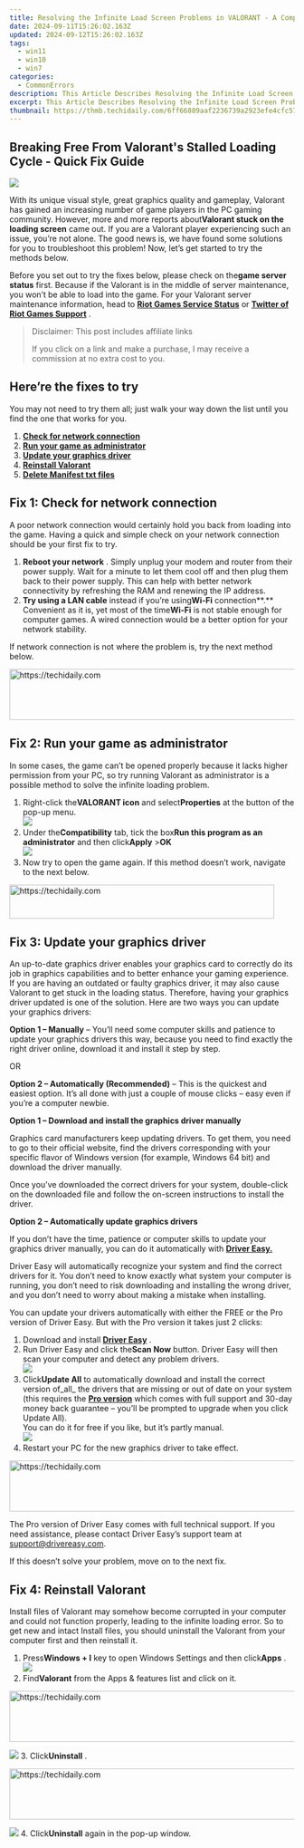 ```yaml
---
title: Resolving the Infinite Load Screen Problems in VALORANT - A Complete Guide
date: 2024-09-11T15:26:02.163Z
updated: 2024-09-12T15:26:02.163Z
tags:
  - win11
  - win10
  - win7
categories:
  - CommonErrors
description: This Article Describes Resolving the Infinite Load Screen Problems in VALORANT - A Complete Guide
excerpt: This Article Describes Resolving the Infinite Load Screen Problems in VALORANT - A Complete Guide
thumbnail: https://thmb.techidaily.com/6ff66889aaf2236739a2923efe4cfc57f9cd9ea7ad49a91b99fcb2a46f695a7e.jpg
---
```


## Breaking Free From Valorant's Stalled Loading Cycle - Quick Fix Guide

![](https://images.drivereasy.com/wp-content/uploads/2022/04/Valorant-loading-pic.jpg)

 With its unique visual style, great graphics quality and gameplay, Valorant has gained an increasing number of game players in the PC gaming community. However, more and more reports about**Valorant stuck on the loading screen** came out. If you are a Valorant player experiencing such an issue, you’re not alone. The good news is, we have found some solutions for you to troubleshoot this problem! Now, let’s get started to try the methods below.

 Before you set out to try the fixes below, please check on the**game server status** first. Because if the Valorant is in the middle of server maintenance, you won’t be able to load into the game. For your Valorant server maintenance information, head to **[Riot Games Service Status](https://status.riotgames.com/)**  or **[Twitter of Riot Games Support](https://twitter.com/riotsupport?lang=en)**  .

>  Disclaimer: This post includes affiliate links
>
>  If you click on a link and make a purchase, I may receive a commission at no extra cost to you.
>

## Here’re the fixes to try

 You may not need to try them all; just walk your way down the list until you find the one that works for you.

1. **[Check for network connection](https://tools.techidaily.com/drivereasy/download/)**
2. **[Run your game as administrator](https://tools.techidaily.com/drivereasy/download/)**
3. **[Update your graphics driver](https://tools.techidaily.com/drivereasy/download/)**
4. **[Reinstall Valorant](https://tools.techidaily.com/drivereasy/download/)**
5. **[Delete Manifest txt files](https://tools.techidaily.com/drivereasy/download/)**

## Fix 1: Check for network connection

 A poor network connection would certainly hold you back from loading into the game. Having a quick and simple check on your network connection should be your first fix to try.

1. **Reboot your network** . Simply unplug your modem and router from their power supply. Wait for a minute to let them cool off and then plug them back to their power supply. This can help with better network connectivity by refreshing the RAM and renewing the IP address.
2. **Try using a LAN cable** instead if you’re using**Wi-Fi** connection**.** Convenient as it is, yet most of the time**Wi-Fi** is not stable enough for computer games. A wired connection would be a better option for your network stability.

 If network connection is not where the problem is, try the next method below.

<!-- affiliate ads begin -->
<a href="https://ephamedtechinc.pxf.io/c/5597632/2136612/26400" target="_top" id="2136612">
  <img src="//a.impactradius-go.com/display-ad/26400-2136612" border="0" alt="https://techidaily.com" width="728" height="90"/>
</a>
<img height="0" width="0" src="https://ephamedtechinc.pxf.io/i/5597632/2136612/26400" style="position:absolute;visibility:hidden;" border="0" />
<!-- affiliate ads end -->

## Fix 2: Run your game as administrator

 In some cases, the game can’t be opened properly because it lacks higher permission from your PC, so try running Valorant as administrator is a possible method to solve the infinite loading problem.

1. Right-click the**VALORANT icon** and select**Properties** at the button of the pop-up menu.  
![](https://images.drivereasy.com/wp-content/uploads/2022/04/Valorant-open-file-location.jpg)
2. Under the**Compatibility** tab, tick the box**Run this program as an administrator** and then click**Apply** \>**OK**  
![](https://images.drivereasy.com/wp-content/uploads/2022/04/VALORANT-run-as-ad.jpg)
3. Now try to open the game again. If this method doesn’t work, navigate to the next below.

<!-- affiliate ads begin -->
<a href="https://aligracehair.sjv.io/c/5597632/2135360/19272" target="_top" id="2135360">
  <img src="//a.impactradius-go.com/display-ad/19272-2135360" border="0" alt="https://techidaily.com" width="468" height="60"/>
</a>
<img height="0" width="0" src="https://aligracehair.sjv.io/i/5597632/2135360/19272" style="position:absolute;visibility:hidden;" border="0" />
<!-- affiliate ads end -->

## Fix 3: Update your graphics driver

 An up-to-date graphics driver enables your graphics card to correctly do its job in graphics capabilities and to better enhance your gaming experience. If you are having an outdated or faulty graphics driver, it may also cause Valorant to get stuck in the loading status. Therefore, having your graphics driver updated is one of the solution. Here are two ways you can update your graphics drivers:

**Option 1 – Manually** – You’ll need some computer skills and patience to update your graphics drivers this way, because you need to find exactly the right driver online, download it and install it step by step.

OR

**Option 2 – Automatically (Recommended)** – This is the quickest and easiest option. It’s all done with just a couple of mouse clicks – easy even if you’re a computer newbie.

 **Option 1 – Download and install the graphics driver manually**

 Graphics card manufacturers keep updating drivers. To get them, you need to go to their official website, find the drivers corresponding with your specific flavor of Windows version (for example, Windows 64 bit) and download the driver manually.

 Once you’ve downloaded the correct drivers for your system, double-click on the downloaded file and follow the on-screen instructions to install the driver.

**Option 2 – Automatically update graphics drivers**

 If you don’t have the time, patience or computer skills to update your graphics driver manually, you can do it automatically with **[Driver Easy.](https://tools.techidaily.com/drivereasy/download/)**

 Driver Easy will automatically recognize your system and find the correct drivers for it. You don’t need to know exactly what system your computer is running, you don’t need to risk downloading and installing the wrong driver, and you don’t need to worry about making a mistake when installing.

 You can update your drivers automatically with either the FREE or the Pro version of Driver Easy. But with the Pro version it takes just 2 clicks:

1. Download and install **[Driver Easy](https://tools.techidaily.com/drivereasy/download/)**  .
2. Run Driver Easy and click the**Scan Now** button. Driver Easy will then scan your computer and detect any problem drivers.  
![](https://images.drivereasy.com/wp-content/uploads/2022/04/DE-scan.jpg)
3. Click**Update All** to automatically download and install the correct version of_all_ the drivers that are missing or out of date on your system (this requires the **[Pro version](https://tools.techidaily.com/drivereasy/download/)**  which comes with full support and 30-day money back guarantee – you’ll be prompted to upgrade when you click Update All).  
 You can do it for free if you like, but it’s partly manual.  
![](https://images.drivereasy.com/wp-content/uploads/2022/04/DE-graphics.jpg)
4. Restart your PC for the new graphics driver to take effect.

<!-- affiliate ads begin -->
<a href="https://appsumo.8odi.net/c/5597632/2132161/7443" target="_top" id="2132161">
  <img src="//a.impactradius-go.com/display-ad/7443-2132161" border="0" alt="https://techidaily.com" width="728" height="90"/>
</a>
<img height="0" width="0" src="https://appsumo.8odi.net/i/5597632/2132161/7443" style="position:absolute;visibility:hidden;" border="0" />
<!-- affiliate ads end -->

 The Pro version of Driver Easy comes with full technical support. If you need assistance, please contact Driver Easy’s support team at <support@drivereasy.com>.

If this doesn’t solve your problem, move on to the next fix.

## Fix 4: Reinstall Valorant

 Install files of Valorant may somehow become corrupted in your computer and could not function properly, leading to the infinite loading error. So to get new and intact Install files, you should uninstall the Valorant from your computer first and then reinstall it.

1. Press**Windows + I** key to open Windows Settings and then click**Apps** .  
![](https://images.drivereasy.com/wp-content/uploads/2022/04/win-settings-apps.jpg)
2. Find**Valorant** from the Apps & features list and click on it.  

<!-- affiliate ads begin -->
<a href="https://appsumo.8odi.net/c/5597632/2123738/7443" target="_top" id="2123738">
  <img src="//a.impactradius-go.com/display-ad/7443-2123738" border="0" alt="https://techidaily.com" width="600" height="90"/>
</a>
<img height="0" width="0" src="https://appsumo.8odi.net/i/5597632/2123738/7443" style="position:absolute;visibility:hidden;" border="0" />
<!-- affiliate ads end -->

![](https://images.drivereasy.com/wp-content/uploads/2022/04/Valorant-Appsfeatures-1.jpg)
3. Click**Uninstall** .  

<!-- affiliate ads begin -->
<a href="https://appsumo.8odi.net/c/5597632/2118325/7443" target="_top" id="2118325">
  <img src="//a.impactradius-go.com/display-ad/7443-2118325" border="0" alt="https://techidaily.com" width="728" height="90"/>
</a>
<img height="0" width="0" src="https://appsumo.8odi.net/i/5597632/2118325/7443" style="position:absolute;visibility:hidden;" border="0" />
<!-- affiliate ads end -->

![](https://images.drivereasy.com/wp-content/uploads/2022/04/Valorant-Uninstall-1.jpg)
4. Click**Uninstall** again in the pop-up window.  

<!-- affiliate ads begin -->
<span id="1531882">
					<video width="864" height="1536" style="cursor:pointer"
           poster="//a.impactradius-go.com/display-clicktoplayimage/1531882.png"
           onclick="if(!this.playClicked){this.play();this.setAttribute('controls',true);this.playClicked=true;}">
	   <source src="//a.impactradius-go.com/display-ad/16446-1531882">
	   <img src="//a.impactradius-go.com/display-clicktoplayimage/1531882.png" style="border: none; height: 100%; width: 100%; object-fit: contain">
	</video>
	<div style="width:540px;text-align:center"><a href="javascript:window.open(decodeURIComponent('https%3A%2F%2Flaganoo.pxf.io%2Fc%2F5597632%2F1531882%2F16446'), '_blank');void(0);">Click here</a></div>
</span>
<img height="0" width="0" src="https://imp.pxf.io/i/5597632/1531882/16446" style="position:absolute;visibility:hidden;" border="0" />
<!-- affiliate ads end -->

![](https://images.drivereasy.com/wp-content/uploads/2022/04/app-uninstall.jpg)
5. After the Valorant application is successfully uninstalled. Reinstall it from the[**Valorant download page**](https://playvalorant.com/zh-tw/download/) .

<!-- affiliate ads begin -->
<a href="https://ephamedtechinc.pxf.io/c/5597632/2135474/26400" target="_top" id="2135474">
  <img src="//a.impactradius-go.com/display-ad/26400-2135474" border="0" alt="https://techidaily.com" width="600" height="90"/>
</a>
<img height="0" width="0" src="https://ephamedtechinc.pxf.io/i/5597632/2135474/26400" style="position:absolute;visibility:hidden;" border="0" />
<!-- affiliate ads end -->

 If this reinstalling process still doesn’t work for you, you may give the last fix a try.

## Fix 5: Delete Manifest txt files

 Manifest files usually contain info about resources stored as well as settings for loading those resources. In this sense, the Manifest txt files in the Valorant install file may have something to do with the loading trouble. So we could try to delete those Manifest txt files to see if it helps with the problem.

1. Access to the Valorant file location by either right-clicking the Valorant shortcut to**open file location** or following this path: Riot Games\\VALORANT\\live.
2. Right-click the**Manifest\_DebugFiles\_Win64** and**Manifest\_NonUFSFiles\_Win64** and select**Delete** .  
![](https://images.drivereasy.com/wp-content/uploads/2022/04/delete-manifest1-3.jpg)
3. Open Valorant to see if this fix helps you load in the game successfully.

---

 There you have it – hopefully the above fixes could help you out! But if all of them don’t work for you, you can try to go to [**Valorant Support page**](https://support-valorant.riotgames.com/hc/en-us/requests/new) and submit a request to ask for help.  
 If you have another fix that may work, feel free to leave it in the comment below to save people from this loading torture.

* [valorant](https://tools.techidaily.com/drivereasy/download/)

<ins class="adsbygoogle"
     style="display:block"
     data-ad-format="autorelaxed"
     data-ad-client="ca-pub-7571918770474297"
     data-ad-slot="1223367746"></ins>

<ins class="adsbygoogle"
     style="display:block"
     data-ad-client="ca-pub-7571918770474297"
     data-ad-slot="8358498916"
     data-ad-format="auto"
     data-full-width-responsive="true"></ins>




